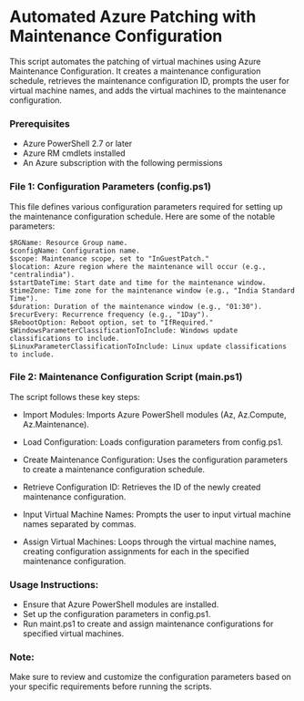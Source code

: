 
# Automated Azure Patching with Maintenance Configuration

This script automates the patching of virtual machines using Azure Maintenance Configuration. It creates a maintenance configuration schedule, retrieves the maintenance configuration ID, prompts the user for virtual machine names, and adds the virtual machines to the maintenance configuration.

### Prerequisites

* Azure PowerShell 2.7 or later
* Azure RM cmdlets installed
* An Azure subscription with the following permissions

### File 1: Configuration Parameters (config.ps1)

This file defines various configuration parameters required for setting up the maintenance configuration schedule. Here are some of the notable parameters:

    $RGName: Resource Group name.
    $configName: Configuration name.
    $scope: Maintenance scope, set to "InGuestPatch."
    $location: Azure region where the maintenance will occur (e.g., "centralindia").
    $startDateTime: Start date and time for the maintenance window.
    $timeZone: Time zone for the maintenance window (e.g., "India Standard Time").
    $duration: Duration of the maintenance window (e.g., "01:30").
    $recurEvery: Recurrence frequency (e.g., "1Day").
    $RebootOption: Reboot option, set to "IfRequired."
    $WindowsParameterClassificationToInclude: Windows update classifications to include.
    $LinuxParameterClassificationToInclude: Linux update classifications to include.

### File 2: Maintenance Configuration Script (main.ps1)

The script follows these key steps:

* Import Modules: Imports Azure PowerShell modules (Az, Az.Compute, Az.Maintenance).

* Load Configuration: Loads configuration parameters from config.ps1.

* Create Maintenance Configuration: Uses the configuration parameters to create a maintenance configuration schedule.

* Retrieve Configuration ID: Retrieves the ID of the newly created maintenance configuration.

* Input Virtual Machine Names: Prompts the user to input virtual machine names separated by commas.

* Assign Virtual Machines: Loops through the virtual machine names, creating configuration assignments for each in the specified maintenance configuration.

### Usage Instructions:

* Ensure that Azure PowerShell modules are installed.
* Set up the configuration parameters in config.ps1.
* Run maint.ps1 to create and assign maintenance configurations for specified virtual machines.

### Note: 
Make sure to review and customize the configuration parameters based on your specific requirements before running the scripts.


